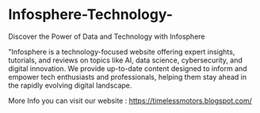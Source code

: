 # Infosphere-Technology-
Discover the Power of Data and Technology with Infosphere

"Infosphere is a technology-focused website offering expert insights, tutorials, and reviews on topics like AI, data science, cybersecurity, and digital innovation. We provide up-to-date content designed to inform and empower tech enthusiasts and professionals, helping them stay ahead in the rapidly evolving digital landscape.


More Info you can visit our website :
https://timelessmotors.blogspot.com/
